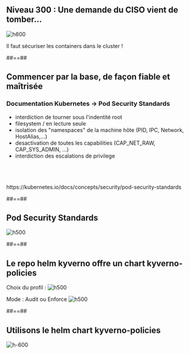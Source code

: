 
<!-- .slide: class="flex-row center" data-background="./assets/volcamp/bkgnd-main2.png"-->
## Niveau 300 : Une demande du CISO vient de tomber...
![h600](./assets/lunch/100-chateau-600.png)

Il faut sécuriser les containers dans le cluster !

##==##
<!-- .slide: class="flex-row center blue" data-background="./assets/volcamp/bkgnd-main2.png"-->
## Commencer par la base, de façon fiable et maîtrisée

### Documentation Kubernetes -> Pod Security Standards

- interdiction de tourner sous l'indentité root
- filesystem / en lecture seule
- isolation des "namespaces" de la machine hôte (PID, IPC, Network, HostAlias,...)
- desactivation de toutes les capabilities (CAP_NET_RAW, CAP_SYS_ADMIN, ...)
- interdiction des escalations de privilege
<BR>
<BR>
<BR>
https://kubernetes.io/docs/concepts/security/pod-security-standards


##==##
<!-- .slide: class="flex-row center" data-background="./assets/volcamp/bkgnd-main2.png"-->
## Pod Security Standards
![h500](./assets/lunch/pss-700.png)


##==##
<!-- .slide: class="flex-row center" data-background="./assets/volcamp/bkgnd-main2.png"-->
## Le repo helm kyverno offre un chart kyverno-policies

Choix du profil : 
![h500](./assets/lunch/policies-baseline.jpg)

Mode : Audit ou Enforce
![h500](./assets/lunch/policies-enforce.jpg)

##==##
<!-- .slide: class="flex-row center" data-background="./assets/volcamp/bkgnd-main2.png"-->
## Utilisons le helm chart kyverno-policies
![h-600](./assets/techready/demo-time-girl.png)

